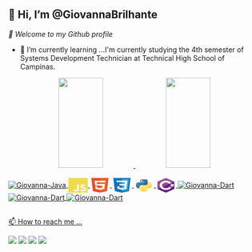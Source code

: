  ## 👋 Hi, I’m @GiovannaBrilhante

<em> 👀 Welcome to my Github profile </em>
- 🌱 I’m currently learning ...I'm currently studying the 4th semester of Systems Development Technician at Technical High School of Campinas. 

<div align="center">
  <a href="https://github.com/GiovannaBrilhante">
  <img height="180em" width="42%" src="https://github-readme-stats.vercel.app/api?username=GiovannaBrilhante&show_icons=true&theme=dracula&include_all_commits=true&count_private=true"/>
  <img height="180em" width="42%" src="https://github-readme-stats.vercel.app/api/top-langs/?username=GiovannaBrilhante&layout=compact&langs_count=7&theme=dracula"/>
</div>
<div style="display: inline_block"><br>

  <img align="center" alt="Giovanna-Java" height="30" width="40" src="https://cdn.jsdelivr.net/gh/devicons/devicon/icons/java/java-original.svg" />
  <img align="center" alt="Giovanna-Js" height="30" width="40" src="https://raw.githubusercontent.com/devicons/devicon/master/icons/javascript/javascript-plain.svg">
  <img align="center" alt="Giovanna-HTML" height="30" width="40" src="https://raw.githubusercontent.com/devicons/devicon/master/icons/html5/html5-original.svg">
  <img align="center" alt="Giovanna-CSS" height="30" width="40" src="https://raw.githubusercontent.com/devicons/devicon/master/icons/css3/css3-original.svg">
  <img align="center" alt="Giovanna-Python" height="30" width="40" src="https://raw.githubusercontent.com/devicons/devicon/master/icons/python/python-original.svg">
  <img align="center" alt="Giovanna-Csharp" height="30" width="40" src="https://raw.githubusercontent.com/devicons/devicon/master/icons/csharp/csharp-original.svg">
  <img align="center" alt="Giovanna-Dart" height="30" width="40" src="https://cdn.jsdelivr.net/gh/devicons/devicon/icons/dart/dart-original.svg" />
  <img align="center" alt="Giovanna-Dart" height="30" width="40" src="https://cdn.jsdelivr.net/gh/devicons/devicon/icons/flutter/flutter-original.svg" />
  <img align="center" alt="Giovanna-Dart" height="30" width="40" src="https://cdn.jsdelivr.net/gh/devicons/devicon/icons/react/react-original.svg" />
</div>


##
📫 How to reach me ... 
<div> 
  <a href="https://instagram.com/gi_maria_cb" target="_blank"><img src="https://img.shields.io/badge/-Instagram-%23E4405F?style=for-the-badge&logo=instagram&logoColor=white" height="22" target="_blank"></a>
  <a href = "mailto:bricamagi@gmail.com" target="_blank"><img src="https://img.shields.io/badge/-Gmail-%23333?style=for-the-badge&logo=gmail&logoColor=white" height="22"  target="_blank"></a>
  <a href="https://www.linkedin.com/in/giovanna-brilhante" target="_blank"> <img src="https://img.shields.io/badge/-LinkedIn-blue?style=flat-square&logo=Linkedin&logoColor=white" height="22" target="_blank"></a>
  <a href = "https://www.youtube.com/watch?v=AETTBy1tTYk&t=1s" target="_blank"><img src="https://user-images.githubusercontent.com/105610313/197361486-80b162b2-df77-4b7d-b9a5-e50b371946ff.png" height="22 target="_blank"/></a>
</div> 
